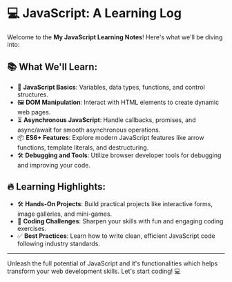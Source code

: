 # 💻 JavaScript: A Learning Log

Welcome to the **My JavaScript Learning Notes**! Here's what we'll be diving into:

## 📚 What We'll Learn:
- 🌟 **JavaScript Basics**: Variables, data types, functions, and control structures.
- 🖼️ **DOM Manipulation**: Interact with HTML elements to create dynamic web pages.
- ⏳ **Asynchronous JavaScript**: Handle callbacks, promises, and async/await for smooth asynchronous operations.
- 📦 **ES6+ Features**: Explore modern JavaScript features like arrow functions, template literals, and destructuring.
- 🛠️ **Debugging and Tools**: Utilize browser developer tools for debugging and improving your code.

## 🔥 Learning Highlights:
- 🛠️ **Hands-On Projects**: Build practical projects like interactive forms, image galleries, and mini-games.
- 🧠 **Coding Challenges**: Sharpen your skills with fun and engaging coding exercises.
- ✅ **Best Practices**: Learn how to write clean, efficient JavaScript code following industry standards.

---

Unleash the full potential of JavaScript and it's functionalities which helps transform your web development skills. Let's start coding! 💻